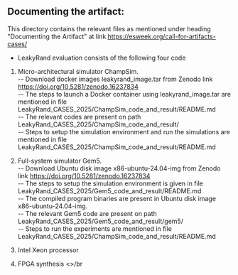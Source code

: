 ## Documenting the artifact:

This directory contains the relevant files as mentioned under heading "Documenting the Artifact" at link https://esweek.org/call-for-artifacts-cases/ </br>
- LeakyRand evaluation consists of the following four code </br>
1. Micro-architectural simulator ChampSim. </br>
-- Download docker images leakyrand_image.tar from Zenodo link https://doi.org/10.5281/zenodo.16237834 </br>
-- The steps to launch a Docker container using leakyrand_image.tar are mentioned in file LeakyRand_CASES_2025/ChampSim_code_and_result/README.md </br>
-- The relevant codes are present on path LeakyRand_CASES_2025/ChampSim_code_and_result/ </br>
-- Steps to setup the simulation environment and run the simulations are mentioned in file LeakyRand_CASES_2025/ChampSim_code_and_result/README.md </br>

2. Full-system simulator Gem5. </br>
-- Download Ubuntu disk image x86-ubuntu-24.04-img from Zenodo link https://doi.org/10.5281/zenodo.16237834 </br>
-- The steps to setup the simulation environment is given in file LeakyRand_CASES_2025/Gem5_code_and_result/README.md </br>
-- The compiled program binaries are present in Ubuntu disk image x86-ubuntu-24.04-img. </br>
-- The relevant Gem5 code are present on path LeakyRand_CASES_2025/Gem5_code_and_result/gem5/ </br>
-- Steps to run the experiments are mentioned in file LeakyRand_CASES_2025/ChampSim_code_and_result/README.md </br>
3. Intel Xeon processor </br>
4. FPGA synthesis <>/br
